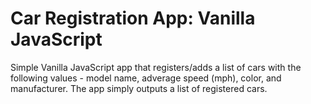 # Car Registration App: Vanilla JavaScript

Simple Vanilla JavaScript app that registers/adds a list of cars with the following values - model name, adverage speed (mph), color, and manufacturer. The app simply outputs a list of registered cars.
